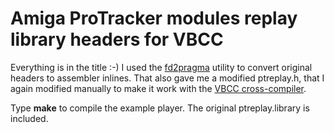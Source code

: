 # Amiga ProTracker modules replay library headers for VBCC

Everything is in the title :-) I used the [fd2pragma](http://aminet.net/package/dev/misc/fd2pragma) utility to convert original headers to assembler inlines.
That also gave me a modified ptreplay.h, that I again modified manually to make it work with the [VBCC cross-compiler](https://github.com/nicolasbauw/Amiga-cc).

Type **make** to compile the example player. The original ptreplay.library is included.